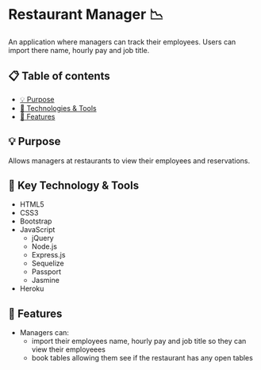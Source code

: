 # Restaurant Manager  :chart_with_downwards_trend:
An application where managers can track their employees. Users can import there name, hourly pay and job title.

## :clipboard: Table of contents
- [ &#128161; Purpose](#-purpose)
- [&#x1f527; Technologies & Tools](#-key-technology--tools)
- [&#x1f4f2; Features](#-features)


## &#128161; Purpose

Allows managers at restaurants to view their employees and reservations. 


## &#x1f527; Key Technology & Tools

- HTML5
- CSS3
- Bootstrap
- JavaScript
  - jQuery
  - Node.js
  - Express.js
  - Sequelize
  - Passport
  - Jasmine
- Heroku

## &#x1f4f2; Features
- Managers can: 
    - import their employees name, hourly pay and job title so they can view their employeees
    - book tables allowing them see if the restaurant has any open tables


  
